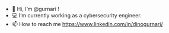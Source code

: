 - 👋 Hi, I’m @gurnari !
- 💻 I’m currently working as a cybersecurity engineer.
- 📫 How to reach me https://www.linkedin.com/in/dinogurnari/

